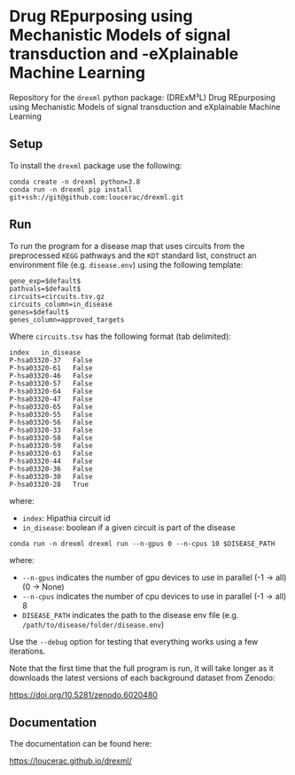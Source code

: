 # Drug REpurposing using Mechanistic Models of signal transduction and -eXplainable Machine Learning

Repository for the `drexml` python package: (DRExM³L) Drug REpurposing using Mechanistic Models of signal transduction and eXplainable Machine Learning 

## Setup

To install the `drexml` package use the following:

```
conda create -n drexml python=3.8
conda run -n drexml pip install git+ssh://git@github.com:loucerac/drexml.git
```

## Run

To run the program for a disease map that uses circuits from the preprocessed `KEGG` pathways and the `KDT` standard list, construct an environment file (e.g. `disease.env`) using the following template:

```
gene_exp=$default$
pathvals=$default$
circuits=circuits.tsv.gz
circuits_column=in_disease
genes=$default$
genes_column=approved_targets
```

Where `circuits.tsv` has the following format (tab delimited):
```
index	in_disease
P-hsa03320-37	False
P-hsa03320-61	False
P-hsa03320-46	False
P-hsa03320-57	False
P-hsa03320-64	False
P-hsa03320-47	False
P-hsa03320-65	False
P-hsa03320-55	False
P-hsa03320-56	False
P-hsa03320-33	False
P-hsa03320-58	False
P-hsa03320-59	False
P-hsa03320-63	False
P-hsa03320-44	False
P-hsa03320-36	False
P-hsa03320-30	False
P-hsa03320-28	True
```

where:
* `index`: Hipathia circuit id
* `in_disease`: boolean if a given circuit is part of the disease

```
conda run -n drexml drexml run --n-gpus 0 --n-cpus 10 $DISEASE_PATH
```

where:
* `--n-gpus` indicates the number of gpu devices to use in parallel (-1 -> all) (0 -> None)
* `--n-cpus` indicates the number of cpu devices to use in parallel (-1 -> all) 8
* `DISEASE_PATH` indicates the path to the disease env file (e.g. `/path/to/disease/folder/disease.env`)

Use the `--debug` option for testing that everything works using a few iterations.

Note that the first time that the full program is run, it will take longer as it downloads the latest versions of each background dataset from Zenodo:

https://doi.org/10.5281/zenodo.6020480

## Documentation
The documentation can be found here:

https://loucerac.github.io/drexml/

